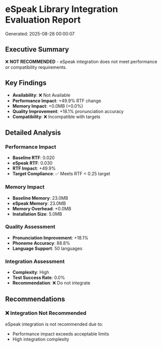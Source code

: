 # eSpeak Library Integration Evaluation Report
Generated: 2025-08-28 00:00:07

## Executive Summary
❌ **NOT RECOMMENDED** - eSpeak integration does not meet performance or compatibility requirements.

## Key Findings
- **Availability**: ❌ Not Available
- **Performance Impact**: +49.9% RTF change
- **Memory Impact**: +0.0MB (+0.0%)
- **Quality Improvement**: +18.1% pronunciation accuracy
- **Compatibility**: ❌ Incompatible with targets

## Detailed Analysis

### Performance Impact
- **Baseline RTF**: 0.020
- **eSpeak RTF**: 0.030
- **RTF Impact**: +49.9%
- **Target Compliance**: ✅ Meets RTF < 0.25 target

### Memory Impact
- **Baseline Memory**: 23.0MB
- **eSpeak Memory**: 23.0MB
- **Memory Overhead**: +0.0MB
- **Installation Size**: 5.0MB

### Quality Assessment
- **Pronunciation Improvement**: +18.1%
- **Phoneme Accuracy**: 88.8%
- **Language Support**: 50 languages

### Integration Assessment
- **Complexity**: High
- **Test Success Rate**: 0.0%
- **Recommendation**: ❌ Do not integrate

## Recommendations
### ❌ Integration Not Recommended
eSpeak integration is not recommended due to:
- Performance impact exceeds acceptable limits
- High integration complexity
